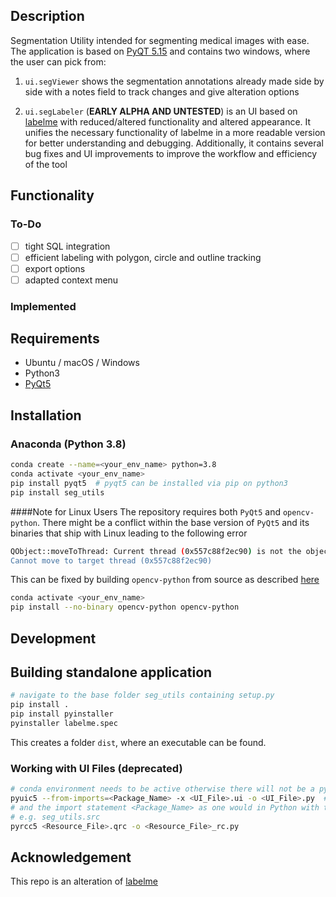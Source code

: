 ## Description
Segmentation Utility intended for segmenting medical images with ease. The application is based on 
[PyQT 5.15](https://doc.qt.io/qtforpython/ "PyQT documentation") 
and contains two windows, where the user can pick from:

1. `ui.segViewer` shows the segmentation annotations already made side by side with a notes field to
track changes and give alteration options
   
2. `ui.segLabeler` (**EARLY ALPHA AND UNTESTED**) is an UI based on 
   [labelme](https://github.com/wkentaro/labelme "Labelme Github") with 
   reduced/altered functionality and altered appearance. It unifies the necessary functionality of labelme in a more 
   readable version for better understanding and debugging. Additionally, it contains several bug fixes and UI
   improvements to improve the workflow and efficiency of the tool 
   
## Functionality
### To-Do
- [ ] tight SQL integration
- [ ] efficient labeling with polygon, circle and outline tracking
- [ ] export options
- [ ] adapted context menu

### Implemented
## Requirements
- Ubuntu / macOS / Windows
- Python3
- [PyQt5](https://doc.qt.io/qtforpython/)

## Installation

### Anaconda (Python 3.8)
```bash
conda create --name=<your_env_name> python=3.8
conda activate <your_env_name>
pip install pyqt5  # pyqt5 can be installed via pip on python3
pip install seg_utils
```
####Note for Linux Users
The repository requires both `PyQt5` and `opencv-python`. There might be a conflict within the base version of `PyQt5`
and its binaries that ship with Linux leading to the following error
```bash
QObject::moveToThread: Current thread (0x557c88f2ec90) is not the object's thread (0x557c8970c830).
Cannot move to target thread (0x557c88f2ec90)
```

This can be fixed by building `opencv-python` from source as described [here](https://stackoverflow.com/questions/52337870/python-opencv-error-current-thread-is-not-the-objects-thread)
```bash
conda activate <your_env_name>
pip install --no-binary opencv-python opencv-python
```


## Development
## Building standalone application
```bash
# navigate to the base folder seg_utils containing setup.py
pip install .
pip install pyinstaller
pyinstaller labelme.spec
```
This creates a folder `dist`, where an executable can be found.


### Working with UI Files (deprecated)
```bash
# conda environment needs to be active otherwise there will not be a pyuic5 command
pyuic5 --from-imports=<Package_Name> -x <UI_File>.ui -o <UI_File>.py  # specifiy the name given by <UI_File>
# and the import statement <Package_Name> as one would in Python with the full path to the package 
# e.g. seg_utils.src
pyrcc5 <Resource_File>.qrc -o <Resource_File>_rc.py
```


## Acknowledgement

This repo is an alteration of [labelme](https://github.com/wkentaro/labelme "Labelme Github")
